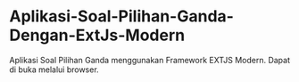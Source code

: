 # Aplikasi-Soal-Pilihan-Ganda-Dengan-ExtJs-Modern
Aplikasi Soal Pilihan Ganda menggunakan Framework EXTJS Modern. Dapat di buka melalui browser.
